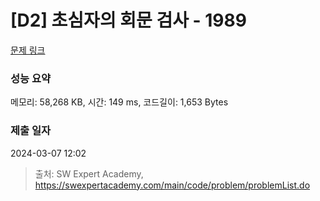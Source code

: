 # [D2] 초심자의 회문 검사 - 1989 

[문제 링크](https://swexpertacademy.com/main/code/problem/problemDetail.do?contestProbId=AV5PyTLqAf4DFAUq) 

### 성능 요약

메모리: 58,268 KB, 시간: 149 ms, 코드길이: 1,653 Bytes

### 제출 일자

2024-03-07 12:02



> 출처: SW Expert Academy, https://swexpertacademy.com/main/code/problem/problemList.do